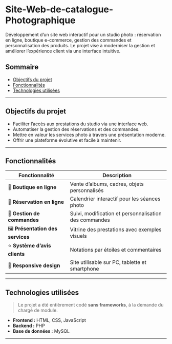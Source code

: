 # Site-Web-de-catalogue-Photographique
Développement d’un site web interactif pour un studio photo : réservation en ligne, boutique e-commerce, gestion des commandes et personnalisation des produits. Le projet vise à moderniser la gestion et améliorer l’expérience client via une interface intuitive.
## Sommaire

- [Objectifs du projet](#-objectifs-du-projet)
- [Fonctionnalités](#-fonctionnalités)
- [Technologies utilisées](#️-technologies-utilisées)
---

## Objectifs du projet

- Faciliter l’accès aux prestations du studio via une interface web.
- Automatiser la gestion des réservations et des commandes.
- Mettre en valeur les services photo à travers une présentation moderne.
- Offrir une plateforme évolutive et facile à maintenir.

---

## Fonctionnalités

| Fonctionnalité                      | Description |
|------------------------------------|-------------|
| 🛒 **Boutique en ligne**           | Vente d’albums, cadres, objets personnalisés |
| 📅 **Réservation en ligne**        | Calendrier interactif pour les séances photo |
| 🧾 **Gestion de commandes**        | Suivi, modification et personnalisation des commandes |
| 🖼️ **Présentation des services**   | Vitrine des prestations avec exemples visuels |
| ⭐ **Système d’avis clients**       | Notations par étoiles et commentaires |
| 📱 **Responsive design**           | Site utilisable sur PC, tablette et smartphone |

---

## Technologies utilisées

> Le projet a été entièrement codé **sans frameworks**, à la demande du chargé de module.

- **Frontend :** HTML, CSS, JavaScript 
- **Backend :** PHP 
- **Base de données :** MySQL
 
---

